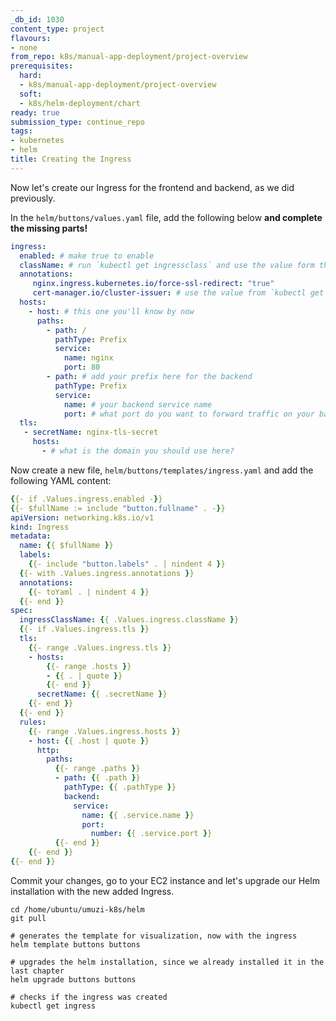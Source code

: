 ```yaml
---
_db_id: 1030
content_type: project
flavours:
- none
from_repo: k8s/manual-app-deployment/project-overview
prerequisites:
  hard:
  - k8s/manual-app-deployment/project-overview
  soft:
  - k8s/helm-deployment/chart
ready: true
submission_type: continue_repo
tags:
- kubernetes
- helm
title: Creating the Ingress
---
```


Now let's create our Ingress for the frontend and backend, as we did previously.

In the `helm/buttons/values.yaml` file, add the following below **and complete the missing parts!**

```yaml
ingress:
  enabled: # make true to enable
  className: # run `kubectl get ingressclass` and use the value form there
  annotations: 
     nginx.ingress.kubernetes.io/force-ssl-redirect: "true"
     cert-manager.io/cluster-issuer: # use the value from `kubectl get clusterissuer`
  hosts:
    - host: # this one you'll know by now
      paths:
        - path: /
          pathType: Prefix
          service:
            name: nginx
            port: 80
        - path: # add your prefix here for the backend
          pathType: Prefix
          service:
            name: # your backend service name
            port: # what port do you want to forward traffic on your backend?
  tls: 
   - secretName: nginx-tls-secret
     hosts:
       - # what is the domain you should use here?
```

Now create a new file, `helm/buttons/templates/ingress.yaml` and add the following YAML content:

```yaml
{{- if .Values.ingress.enabled -}}
{{- $fullName := include "button.fullname" . -}}
apiVersion: networking.k8s.io/v1
kind: Ingress
metadata:
  name: {{ $fullName }}
  labels:
    {{- include "button.labels" . | nindent 4 }}
  {{- with .Values.ingress.annotations }}
  annotations:
    {{- toYaml . | nindent 4 }}
  {{- end }}
spec:
  ingressClassName: {{ .Values.ingress.className }}
  {{- if .Values.ingress.tls }}
  tls:
    {{- range .Values.ingress.tls }}
    - hosts:
        {{- range .hosts }}
        - {{ . | quote }}
        {{- end }}
      secretName: {{ .secretName }}
    {{- end }}
  {{- end }}
  rules:
    {{- range .Values.ingress.hosts }}
    - host: {{ .host | quote }}
      http:
        paths:
          {{- range .paths }}
          - path: {{ .path }}
            pathType: {{ .pathType }}
            backend:
              service:
                name: {{ .service.name }}
                port:
                  number: {{ .service.port }}
          {{- end }}
    {{- end }}
{{- end }}
```

Commit your changes, go to your EC2 instance and let's upgrade our Helm installation with the new added Ingress.

```
cd /home/ubuntu/umuzi-k8s/helm
git pull

# generates the template for visualization, now with the ingress
helm template buttons buttons

# upgrades the helm installation, since we already installed it in the last chapter
helm upgrade buttons buttons

# checks if the ingress was created
kubectl get ingress
```